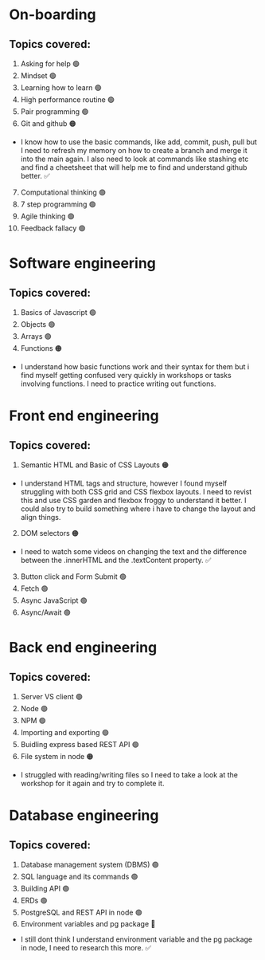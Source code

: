 # On-boarding

## Topics covered:

1. Asking for help 🟢
2. Mindset 🟢
3. Learning how to learn 🟢
4. High performance routine 🟢
5. Pair programming 🟢
6. Git and github 🟠

- I know how to use the basic commands, like add, commit, push, pull but I need to refresh my memory on how to create a branch and merge it into the main again. I also need to look at commands like stashing etc and find a cheetsheet that will help me to find and understand github better. ✅

7. Computational thinking 🟢
8. 7 step programming 🟢
9. Agile thinking 🟢
10. Feedback fallacy 🟢

# Software engineering

## Topics covered:

1. Basics of Javascript 🟢
2. Objects 🟢
3. Arrays 🟢
4. Functions 🟠

- I understand how basic functions work and their syntax for them but i find myself getting confused very quickly in workshops or tasks involving functions. I need to practice writing out functions.

# Front end engineering

## Topics covered:

1. Semantic HTML and Basic of CSS Layouts 🟠

- I understand HTML tags and structure, however I found myself struggling with both CSS grid and CSS flexbox layouts. I need to revist this and use CSS garden and flexbox froggy to understand it better. I could also try to build something where i have to change the layout and align things.

2. DOM selectors 🟠

- I need to watch some videos on changing the text and the difference between the .innerHTML and the .textContent property. ✅

3. Button click and Form Submit 🟢
4. Fetch 🟢
5. Async JavaScript 🟢
6. Async/Await 🟢

# Back end engineering

## Topics covered:

1. Server VS client 🟢
2. Node 🟢
3. NPM 🟢
4. Importing and exporting 🟢
5. Buidling express based REST API 🟢
6. File system in node 🟠

- I struggled with reading/writing files so I need to take a look at the workshop for it again and try to complete it.

# Database engineering

## Topics covered:

1. Database management system (DBMS) 🟢
2. SQL language and its commands 🟢
3. Building API 🟢
4. ERDs 🟢
5. PostgreSQL and REST API in node 🟢
6. Environment variables and pg package 🔴

- I still dont think I understand environment variable and the pg package in node, I need to research this more. ✅
